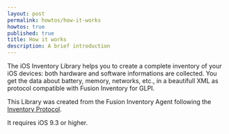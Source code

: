 ```yaml
---
layout: post
permalink: howtos/how-it-works
howtos: true
published: true
title: How it works
description: A brief introduction
---
```

The iOS Inventory Library helps you to create a complete inventory of your iOS devices: both hardware and software informations are collected. You get the data about battery, memory, networks, etc., in a beautifull XML as protocol compatible with Fusion Inventory for GLPI.

This Library was created from the Fusion Inventory Agent following the [Inventory Protocol](http://fusioninventory.org/documentation/dev/spec/protocol/inventory.html "Click here to learn more").

It requires iOS 9.3 or higher.
